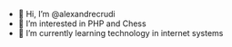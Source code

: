 - 👋 Hi, I’m @alexandrecrudi
- 👀 I’m interested in PHP and Chess
- 🌱 I’m currently learning technology in internet systems

<!---
alexandrecrudi/alexandrecrudi is a ✨ special ✨ repository because its `README.md` (this file) appears on your GitHub profile.
You can click the Preview link to take a look at your changes.
--->
